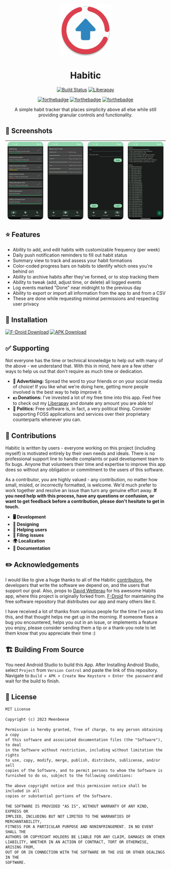 <div align="center">
<img src="/app/src/main/res/mipmap-xxxhdpi/ic_launcher_round.png" alt="Habitic Icon" width="164" height="164">
</div>

<div align="center">

# Habitic

[![Build Status](https://github.com/meenbeese/Habitic/actions/workflows/gradle.yml/badge.svg)](https://github.com/meenbeese/Habitic/actions)
[![Liberapay](https://img.shields.io/badge/liberapay-donate-yellow.svg?logo=liberapay)](https://liberapay.com/meenbeese/)

[![forthebadge](https://forthebadge.com/images/badges/built-for-android.svg)](https://forthebadge.com)
[![forthebadge](https://forthebadge.com/images/badges/made-with-java.svg)](https://forthebadge.com)
[![forthebadge](https://forthebadge.com/images/badges/built-with-love.svg)](https://forthebadge.com)

A simple habit tracker that places simplicity above all else while still providing granular controls and functionality.

</div>

## 🌄 Screenshots

| <img title="Home" src="fastlane/metadata/en-US/images/phoneScreenshots/1.png" alt="Home" width="330" align="center"> | <img title="Overview" src="fastlane/metadata/en-US/images/phoneScreenshots/2.png" alt="Overview" width="330" align="center"> | <img title="Manage" src="fastlane/metadata/en-US/images/phoneScreenshots/3.png" alt="Manage" width="330" align="center"> | <img title="Export" src="fastlane/metadata/en-US/images/phoneScreenshots/4.png" alt="Export" width="330" align="center">
|:-------------------------------------------------------------------------------------------------------:|:------------------------------------------------------------------------------------------------------:|:--------------------------------------------------------------------------------------------------------:|:-------------------------------------------------------------------------------------------------------:|

## ⭐ Features

- Ability to add, and edit habits with customizable frequency (per week)
- Daily push notification reminders to fill out habit status
- Summary view to track and assess your habit formations
- Color-coded progress bars on habits to identify which ones you're behind on
- Ability to archive habits after they've formed, or to stop tracking them
- Ability to tweak (add, adjust time, or delete) all logged events
- Log events marked "Done" near midnight to the previous day
- Ability to export or import all information from the app to and from a CSV
- These are done while requesting minimal permissions and respecting user privacy

## 📲 Installation
     
[<img width='200' height='80' alt='F-Droid Download' src='https://fdroid.gitlab.io/artwork/badge/get-it-on.png'>](https://f-droid.org/packages/me.jfenn.Alarmic/)
[<img width='200' height='80' alt='APK Download' src='https://user-images.githubusercontent.com/114044633/223920025-83687de0-e463-4c5d-8122-e06e4bb7d40c.png'>]((../../releases/))

## ✅ Supporting

Not everyone has the time or technical knowledge to help out with many of the above - we understand that. With this in mind, here are a few other ways to help us out that don't require as much time or dedication.

- **💈 Advertising:** Spread the word to your friends or on your social media of choice! If you like what we're doing here, getting more people involved is the best way to help improve it.
- **💵 Donations:** I've invested a lot of my free time into this app. Feel free to check out my [Liberapay](https://liberapay.com/meenbeese/) and donate any amount you are able to!
- **📢 Politics:** Free software is, in fact, a very political thing. Consider supporting FOSS applications and services over their proprietary counterparts whenever you can.

## 📝 Contributions

Habitic is written by users - everyone working on this project (including myself) is motivated entirely by their own needs and ideals. There is no professional support line to handle complaints or paid development team to fix bugs. Anyone that volunteers their time and expertise to improve this app does so without any obligation or commitment to the users of this software.

As a contributor, you are highly valued - any contribution, no matter how small, misled, or incorrectly formatted, is welcome. We'd much prefer to work together and resolve an issue than turn any genuine effort away. **If you need help with this process, have any questions or confusion, or want to get feedback before a contribution, please don't hesitate to get in touch.**

- **🖥️ Development**
- **🍥 Designing**
- **🤝 Helping users**
- **📂 Filing issues**
- **🌍 Localization**
- **📄 Documentation**

## ✏️ Acknowledgements

I would like to give a huge thanks to all of the Habitic [contributors](https://github.com/meenbeese/Habitic/graphs/contributors), the developers that write the software we depend on, and the users that support our goal. Also, props to [David Wetterau](https://www.davidw.tech/) for his awesome Habits app, where this project is originally forked from. [F-Droid](https://f-droid.org/en/about/) for maintaining the free software repository that distributes our app and many others like it.

I have received a lot of thanks from various people for the time I've put into this, and that thought helps me get up in the morning. If someone fixes a bug you encountered, helps you out in an issue, or implements a feature you enjoy, please consider sending them a tip or a thank-you note to let them know that you appreciate their time :)

## 🏗️ Building From Source

You need Android Studio to build this App.
After Installing Android Studio, select `Project` from `Version Control` and paste the link of this repository.
Navigate to `Build > APK > Create New Keystore > Enter the password` and wait for the build to finish.

## 📝 License

```
MIT License

Copyright (c) 2023 Meenbeese

Permission is hereby granted, free of charge, to any person obtaining a copy
of this software and associated documentation files (the "Software"), to deal
in the Software without restriction, including without limitation the rights
to use, copy, modify, merge, publish, distribute, sublicense, and/or sell
copies of the Software, and to permit persons to whom the Software is
furnished to do so, subject to the following conditions:

The above copyright notice and this permission notice shall be included in all
copies or substantial portions of the Software.

THE SOFTWARE IS PROVIDED "AS IS", WITHOUT WARRANTY OF ANY KIND, EXPRESS OR
IMPLIED, INCLUDING BUT NOT LIMITED TO THE WARRANTIES OF MERCHANTABILITY,
FITNESS FOR A PARTICULAR PURPOSE AND NONINFRINGEMENT. IN NO EVENT SHALL THE
AUTHORS OR COPYRIGHT HOLDERS BE LIABLE FOR ANY CLAIM, DAMAGES OR OTHER
LIABILITY, WHETHER IN AN ACTION OF CONTRACT, TORT OR OTHERWISE, ARISING FROM,
OUT OF OR IN CONNECTION WITH THE SOFTWARE OR THE USE OR OTHER DEALINGS IN THE
SOFTWARE.
```
